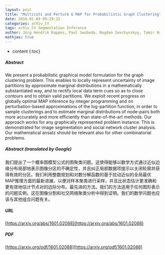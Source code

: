 ```yaml
---
layout: post
title: "Multicuts and Perturb & MAP for Probabilistic Graph Clustering"
date: 2016-01-09 09:29:31
categories: arXiv_CV
tags: arXiv_CV Segmentation Inference
author: Jörg Hendrik Kappes, Paul Swoboda, Bogdan Savchynskyy, Tamir Hazan, Christoph Schnörr
mathjax: true
---
```


* content
{:toc}

##### Abstract
We present a probabilistic graphical model formulation for the graph clustering problem. This enables to locally represent uncertainty of image partitions by approximate marginal distributions in a mathematically substantiated way, and to rectify local data term cues so as to close contours and to obtain valid partitions. We exploit recent progress on globally optimal MAP inference by integer programming and on perturbation-based approximations of the log-partition function, in order to sample clusterings and to estimate marginal distributions of node-pairs both more accurately and more efficiently than state-of-the-art methods. Our approach works for any graphically represented problem instance. This is demonstrated for image segmentation and social network cluster analysis. Our mathematical ansatz should be relevant also for other combinatorial problems.

##### Abstract (translated by Google)
我们提出了一个概率图模型公式的图聚类问题。这使得能够以数学方式通过近似边缘分布局部地表示图像分区的不确定性，并且纠正局部数据项提示以关闭轮廓并获得有效的分区。我们利用整数规划和对数分解函数的基于扰动近似的全局最优MAP推理方面的最新进展，以便对样本聚类进行采样，并且比状态估计更准确和更有效地估计节点对的边际分布。最先进的方法。我们的方法适用于任何图形表示的问题实例。这在图像分割和社交网络聚类分析中得到证明。我们的数学问题也应该与其他组合问题有关。

##### URL
[https://arxiv.org/abs/1601.02088](https://arxiv.org/abs/1601.02088)

##### PDF
[https://arxiv.org/pdf/1601.02088](https://arxiv.org/pdf/1601.02088)

